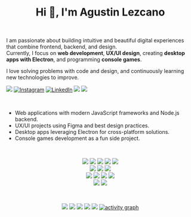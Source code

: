 <h1 align="center">Hi 👋, I'm Agustin Lezcano</h1>
<p>&nbsp;</p>  <!-- espacio extra -->

I am passionate about building intuitive and beautiful digital experiences that combine frontend, backend, and design.  
Currently, I focus on **web development**, **UX/UI design**, creating **desktop apps with Electron**, and programming **console games**.

I love solving problems with code and design, and continuously learning new technologies to improve.

<div align="start">
  
<a href="mailto:tatilezcano03@gmail.com"><img src="https://img.shields.io/badge/Gmail-EA4335.svg?logo=Gmail&logoColor=white"></a> [![Instagram](https://img.shields.io/badge/Instagram-%23E4405F.svg?logo=Instagram&logoColor=white)](https://instagram.com/bytech_technology) [![LinkedIn](https://img.shields.io/badge/LinkedIn-%230077B5.svg?logo=linkedin&logoColor=white)](https://www.linkedin.com/in/lezcano-agustin/) <a href="https://wa.me/+5492241562603/" target="_blank"><img src="https://img.shields.io/badge/WhatsApp-25D366.svg?logo=WhatsApp&logoColor=white"></a> ![](https://komarev.com/ghpvc/?username=ZomboySoul&style=flat&color=brightgreen)

<p>&nbsp;</p>

- Web applications with modern JavaScript frameworks and Node.js backend.
- UX/UI projects using Figma and best design practices.
- Desktop apps leveraging Electron for cross-platform solutions.
- Console games development as a fun side project.

<p>&nbsp;</p>

<div align="center">

  <!-- Lenguajes principales -->
  <img src="https://img.shields.io/badge/JavaScript-F7DF1E?style=for-the-badge&logo=javascript&logoColor=black"/>
  <img src="https://img.shields.io/badge/TypeScript-007ACC?style=for-the-badge&logo=typescript&logoColor=white"/>
  <img src="https://img.shields.io/badge/Python-3670A0?style=for-the-badge&logo=python&logoColor=ffdd54"/>
  <img src="https://img.shields.io/badge/PHP-777BB4?style=for-the-badge&logo=php&logoColor=white"/>
  <img src="https://img.shields.io/badge/Arduino-00979D?style=for-the-badge&logo=Arduino&logoColor=white"/>

  <br>

  <!-- Frontend -->
  <img src="https://img.shields.io/badge/HTML5-E34F26?style=for-the-badge&logo=html5&logoColor=white"/>
  <img src="https://img.shields.io/badge/CSS3-1572B6?style=for-the-badge&logo=css3&logoColor=white"/>
  <img src="https://img.shields.io/badge/TailwindCSS-38B2AC?style=for-the-badge&logo=tailwindcss&logoColor=white"/>

  <br>

  <!-- Backend & Bases de datos -->
  <img src="https://img.shields.io/badge/Node.js-339933?style=for-the-badge&logo=nodedotjs&logoColor=white"/>
  <img src="https://img.shields.io/badge/MongoDB-47A248?style=for-the-badge&logo=mongodb&logoColor=white"/>
  <img src="https://img.shields.io/badge/MySQL-00000F?style=for-the-badge&logo=mysql&logoColor=white"/>
  <img src="https://img.shields.io/badge/PostgreSQL-4169E1?style=for-the-badge&logo=postgresql&logoColor=white"/>

  <br>

  <!-- Herramientas & Diseño -->
  <img src="https://img.shields.io/badge/Git-F05032?style=for-the-badge&logo=git&logoColor=white"/>
  <img src="https://img.shields.io/badge/Figma-F24E1E?style=for-the-badge&logo=figma&logoColor=white"/>

</div>

<p>&nbsp;</p>

<div align="center">

![](http://github-profile-summary-cards.vercel.app/api/cards/profile-details?username=Bytech-Technology&theme=github_dark)
![](http://github-profile-summary-cards.vercel.app/api/cards/stats?username=Bytech-Technology&theme=github_dark)
![](http://github-profile-summary-cards.vercel.app/api/cards/productive-time?username=Bytech-Technology&theme=github_dark&utcOffset=-3)
![](http://github-profile-summary-cards.vercel.app/api/cards/repos-per-language?username=Bytech-Technology&theme=github_dark)
![](http://github-profile-summary-cards.vercel.app/api/cards/most-commit-language?username=Bytech-Technology&theme=github_dark)
[![activity graph](https://github-readme-activity-graph.vercel.app/graph?username=Bytech-Technology&bg_color=0d1117&color=ffffff&line=40c463&point=fff7e0&area=true&hide_border=true)](https://github.com/AndroidWithRossyn/github-readme-activity-graph)

</div>
